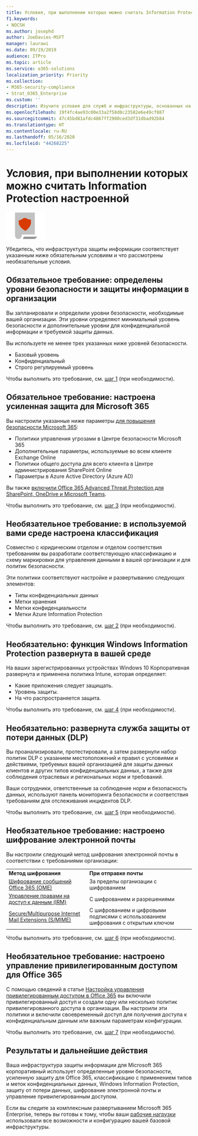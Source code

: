 ```yaml
---
title: Условия, при выполнении которых можно считать Information Protection настроенной
f1.keywords:
- NOCSH
ms.author: josephd
author: JoeDavies-MSFT
manager: laurawi
ms.date: 09/19/2019
audience: ITPro
ms.topic: article
ms.service: o365-solutions
localization_priority: Priority
ms.collection:
- M365-security-compliance
- Strat_O365_Enterprise
ms.custom: ''
description: Изучите условия для служб и инфраструктуры, основанных на Information Protection, и проверьте, соответствует ли используемая вами конфигурация требованиям Microsoft 365 корпоративный.
ms.openlocfilehash: 19f4fc4ae93c00e33a2f58d8c23582e6e49cf887
ms.sourcegitcommit: 47c45bd81afdc4867ff2980ced3df31dbad92b84
ms.translationtype: HT
ms.contentlocale: ru-RU
ms.lasthandoff: 05/16/2020
ms.locfileid: "44268225"
---
```

# <a name="information-protection-infrastructure-exit-criteria"></a>Условия, при выполнении которых можно считать Information Protection настроенной

![Этап 6. Защита данных](../media/deploy-foundation-infrastructure/infoprotection_icon-small.png)

Убедитесь, что инфраструктура защиты информации соответствует указанным ниже обязательным условиям и что рассмотрены необязательные условия.

<a name="crit-infoprotect-step1"></a>
## <a name="required-security-and-information-protection-levels-for-your-organization-are-defined"></a>Обязательное требование: определены уровни безопасности и защиты информации в организации

Вы запланировали и определили уровни безопасности, необходимые вашей организации. Эти уровни определяют минимальный уровень безопасности и дополнительные уровни для конфиденциальной информации и требуемой защиты данных.

Вы используете не менее трех указанных ниже уровней безопасности.

- Базовый уровень
- Конфиденциальный
- Строго регулируемый уровень

Чтобы выполнить это требование, см. [шаг 1](infoprotect-define-sec-infoprotect-levels.md) (при необходимости). 

<a name="crit-infoprotect-step3"></a>
## <a name="required-increased-security-for-microsoft-365-is-configured"></a>Обязательное требование: настроена усиленная защита для Microsoft 365

Вы настроили указанные ниже параметры [для повышения безопасности Microsoft 365](https://docs.microsoft.com/office365/securitycompliance/tenant-wide-setup-for-increased-security):

- Политики управления угрозами в Центре безопасности Microsoft 365
- Дополнительные параметры, используемые во всем клиенте Exchange Online
- Политики общего доступа для всего клиента в Центре администрирования SharePoint Online
- Параметры в Azure Active Directory (Azure AD)

Вы также [включили Office 365 Advanced Threat Protection для SharePoint, OneDrive и Microsoft Teams](https://docs.microsoft.com/office365/securitycompliance/turn-on-atp-for-spo-odb-and-teams).

Чтобы выполнить это требование, см. [шаг 3](infoprotect-configure-increased-security-office-365.md) (при необходимости). 

<a name="crit-infoprotect-step2"></a>
## <a name="optional-classification-is-configured-across-your-environment"></a>Необязательное требование: в используемой вами среде настроена классификация

Совместно с юридическим отделом и отделом соответствия требованиям вы разработали соответствующую классификацию и схему маркировки для управления данными в вашей организации и для политик безопасности. 

Эти политики соответствуют настройке и развертыванию следующих элементов:

- Типы конфиденциальных данных
- Метки хранения
- Метки конфиденциальности
- Метки Azure Information Protection

Чтобы выполнить это требование, см. [шаг 2](infoprotect-configure-classification.md) (при необходимости). 


<a name="crit-infoprotect-step4"></a>
## <a name="optional-windows-information-protection-is-deployed-across-your-environment"></a>Необязательно: функция Windows Information Protection развернута в вашей среде

На ваших зарегистрированных устройствах Windows 10 Корпоративная развернута и применена политика Intune, которая определяет:

- Какие приложения следует защищать.
- Уровень защиты.
- На что распространяется защита.

Чтобы выполнить это требование, см. [шаг 4](infoprotect-deploy-windows-information-protection.md) (при необходимости). 

<a name="crit-infoprotect-step5"></a>
## <a name="optional-data-loss-prevention-dlp-is-deployed"></a>Необязательно: развернута служба защиты от потери данных (DLP)

Вы проанализировали, протестировали, а затем развернули набор политик DLP с указанием местоположений и правил с условиями и действиями, требуемых вашей организацией для защиты данных клиентов и других типов конфиденциальных данных, а также для соблюдения отраслевых и региональных норм и требований.

Ваши сотрудники, ответственные за соблюдение норм и безопасность данных, используют панель мониторинга безопасности и соответствия требованиям для отслеживания инцидентов DLP.

Чтобы выполнить это требование, см. [шаг 5](infoprotect-data-loss-prevention.md) (при необходимости). 

<a name="crit-infoprotect-step6"></a>
## <a name="optional-email-encryption-is-configured"></a>Необязательное требование: настроено шифрование электронной почты

Вы настроили следующий метод шифрования электронной почты в соответствии с требованиями организации:

|||
|:-------|:-----|
| **Метод шифрования** | **При отправке почты** |
| [Шифрование сообщений Office 365 (OME)](https://docs.microsoft.com/Office365/SecurityCompliance/ome)  | За пределы организации с шифрованием |
| [Управление правами на доступ к данным (IRM)](https://docs.microsoft.com/office365/SecurityCompliance/information-rights-management-in-exchange-online) | С шифрованием и разрешениями |
| [Secure/Multipurpose Internet Mail Extensions (S/MIME)](https://docs.microsoft.com/Exchange/policy-and-compliance/smime) | С шифрованием и цифровыми подписями с использованием шифрования с открытым ключом |
|||

Чтобы выполнить это требование, см. [шаг 6](infoprotect-email-encryption.md) (при необходимости).

<a name="crit-infoprotect-step7"></a>
## <a name="optional-configure-privileged-access-management-in-office-365"></a>Необязательное требование: настроено управление привилегированным доступом для Office 365

С помощью сведений в статье [Настройка управления привилегированным доступом в Office 365](https://docs.microsoft.com/office365/securitycompliance/privileged-access-management-configuration) вы включили привилегированный доступ и создали одну или несколько политик привилегированного доступа в организации. Вы настроили эти политики и включили своевременный доступ для получения доступа к конфиденциальным данным или важным параметрам конфигурации.

Чтобы выполнить это требование, см. [шаг 7](infoprotect-configure-privileged-access-management.md) (при необходимости). 

## <a name="results-and-next-steps"></a>Результаты и дальнейшие действия

Ваша инфраструктура защиты информации для Microsoft 365 корпоративный использует определенные уровни безопасности, усиленную защиту для Office 365, классификацию с применением типов и меток конфиденциальных данных, Windows Information Protection, защиту от потери данных, шифрование электронной почты и управление привилегированным доступом.

Если вы следите за комплексным развертыванием Microsoft 365 Enterprise, теперь вы готовы к тому, чтобы ваши [рабочие нагрузки](deploy-workloads.md) использовали все возможности и конфигурацию вашей базовой инфраструктуры.
